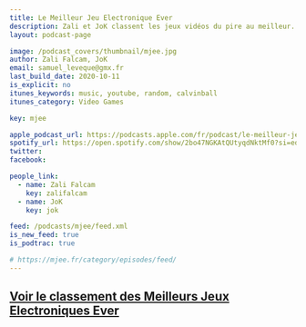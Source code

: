 ```yaml
---
title: Le Meilleur Jeu Electronique Ever
description: Zali et JoK classent les jeux vidéos du pire au meilleur.
layout: podcast-page

image: /podcast_covers/thumbnail/mjee.jpg
author: Zali Falcam, JoK
email: samuel_leveque@gmx.fr
last_build_date: 2020-10-11
is_explicit: no
itunes_keywords: music, youtube, random, calvinball
itunes_category: Video Games

key: mjee

apple_podcast_url: https://podcasts.apple.com/fr/podcast/le-meilleur-jeu-electronique-ever/id1406974761
spotify_url: https://open.spotify.com/show/2bo47NGKAtQUtyqdNktMf0?si=ed54af176a0a4752
twitter:
facebook:

people_link: 
  - name: Zali Falcam
    key: zalifalcam
  - name: JoK
    key: jok

feed: /podcasts/mjee/feed.xml
is_new_feed: true
is_podtrac: true

# https://mjee.fr/category/episodes/feed/
---
```


<Podcast/>
<!-- 
#### [Retrouvez pour l'instant tous les épisodes de MJEE sur le blog Wordpress](https://mjee.fr)
-->

## [Voir le classement des Meilleurs Jeux Electroniques Ever](./ranking/)


